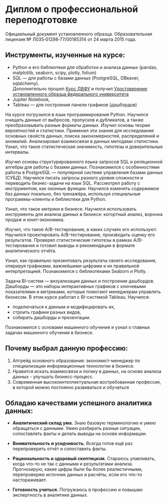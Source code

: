# Диплом о профессиональной переподготовке

Официальный документ установленного образца. Образовательная лицензия № Л035‑01298‑77/00185314 от 24 марта 2015 года.

## Инструменты, изученные на курсе: 

- Python и его библиотеки для обработки и анализа данных (pandas, matplotlib, seaborn, scipy, plotly, folium)
- SQL — для работы с базами данных (PostgreSQL, DBeaver, sqlalchemy).  
Дополнительно прошел [Курс ДВФУ](https://sql-dvfu.tilda.ws/) и получил [Удостоверение установленного образца федерального университета](certificate_sql_far_eastern_federal_uversity)
- Jupiter Notebook, 
- Tableau — для построения панели графиков (дашбордов)

На курсе погрузился в язык программирования Python. Научился очищать данные от выбросов, пропусков и дубликатов, а также преобразовывать разные форматы данных. Изучил основы теории вероятностей и статистики. Применил эти знания для исследования основных свойств данных, поиска закономерностей, распределений и аномалий.  Анализировал взаимосвязи в данных методами статистики. Узнал, что такое статистическая значимость, гипотезы и доверительные интервалы.

Изучил основы структурированного языка запросов SQL и реляционной алгебры для работы с базами данных. Познакомился с особенностями работы в PostgreSQL — популярной системе управления базами данных (СУБД). Научился писать запросы разного уровня сложности и переводить бизнес-задачи на язык SQL. Рассмотрел работу с инструментом, как оконные функции. Научился изменять содержимое баз данных локально, без тренажёра, используя специальные программы-клиенты и библиотеки для Python.

Узнал, что такое метрики в бизнесе. Научился использовать инструменты для анализа данных в бизнесе: когортный анализ, воронка продаж и юнит-экономика.

Изучил, что такое A/B-тестирование, в каких случаях его используют. Научился проектировать A/B-тестирование, производить оценку его результатов. Проверял статистические гипотезы в рамках A/B-тестирования и готовил выводы и рекомендации в формате аналитического отчёта.

Узнал, как правильно презентовать результаты своего исследования, оперируя графиками, важнейшими цифрами и их правильной интерпретацией. Познакомился с библиотеками Seaborn и Plotly.

Задача BI-систем — визуализация данных и построение дашбордов. Дашборды — это наборы интерактивных графиков с ключевыми показателями и метриками, которые помогают менеджерам управлять бизнесом. В этом курсе работал с BI-системой Tableau. Научился:
- подключаться к данным и модифицировать их,
- строить графики разных видов,
- собирать дашборды и презентации.

Познакомился с основами машинного обучения и узнал о главных задачах машинного обучения в бизнесе.

## Почему выбрал данную профессию:

1. Апгрейд основного образования: экономист-менеджер по специализации информационные технологии в бизнесе. 
2. Нравится искать взаимосвязи и логику в данных, на основе анализа данных - улучшать бизнесс-процесс.
3. Современная высокоинтеллектуальная востребованная профессия, в которой можно постоянно развиваться и обучаться

## Обладаю качествами успешного аналитика данных:

- **Аналитический склад ума.** Знаю базовую терминологию и умею обращаться с данными. Умею разбирать разные ситуации, сопоставлять факты и делать выводы на основе информации.

- **Внимательность и усидчивость.** Всегда готов ещё раз перепроверить отчёт и сопоставить факты.

- **Рациональность и здоровый скептицизм.** Стараюсь улавливать, когда что-то не так с данными и результатами анализа. Прогнозирую, какие цифры были бы более реалистичными, перепроверяю источник данных и расчёты, если его что-то настораживает.

- **Готовность учиться.** Погружаюсь в профессию и повышаю экспертность в аналитике данных.
